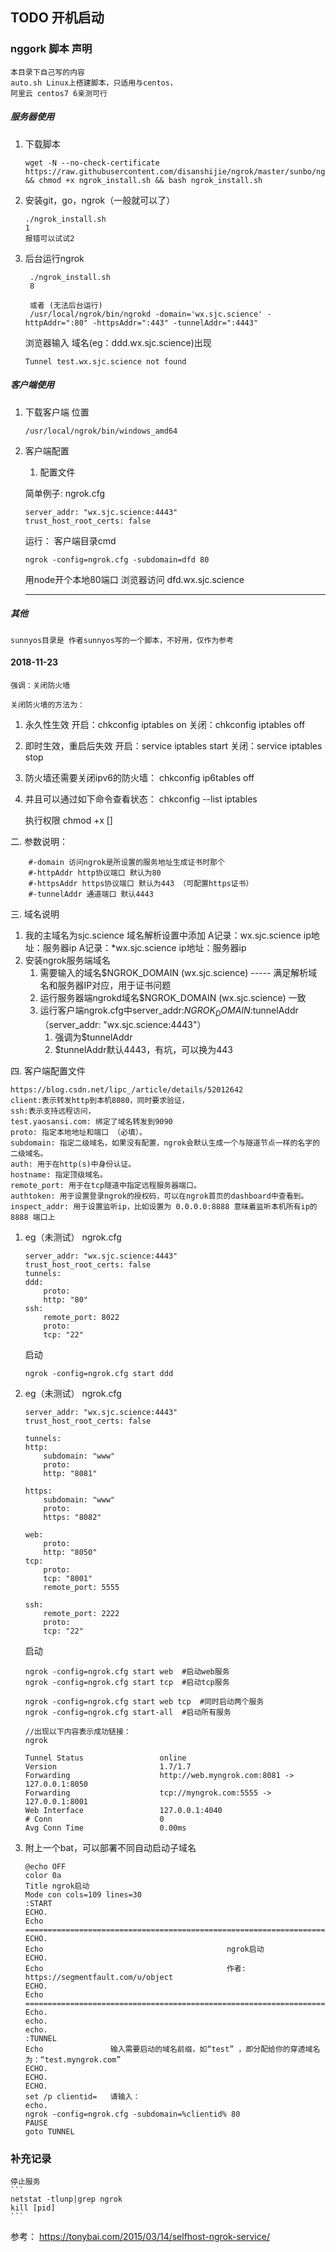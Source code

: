 
## TODO 开机启动


### nggork 脚本 声明
    本目录下自己写的内容
    auto.sh Linux上搭建脚本，只适用与centos，
    阿里云 centos7 6亲测可行

##### 服务器使用

1. 下载脚本

    ```
    wget -N --no-check-certificate https://raw.githubusercontent.com/disanshijie/ngrok/master/sunbo/ngrok_install.sh && chmod +x ngrok_install.sh && bash ngrok_install.sh
    ```

2. 安装git，go，ngrok（一般就可以了）
    ```
    ./ngrok_install.sh
    1
    报错可以试试2
    ```
3. 后台运行ngrok

   ```
    ./ngrok_install.sh
    8

    或者 (无法后台运行)
    /usr/local/ngrok/bin/ngrokd -domain='wx.sjc.science' -httpAddr=":80" -httpsAddr=":443" -tunnelAddr=":4443"

   ```

    浏览器输入 域名(eg：ddd.wx.sjc.science)出现
    ```
    Tunnel test.wx.sjc.science not found
    ```

##### 客户端使用
1. 下载客户端
    位置
   ```
   /usr/local/ngrok/bin/windows_amd64
   
   ```
2. 客户端配置
    1. 配置文件
    
    简单例子: 
    ngrok.cfg
    ```
    server_addr: "wx.sjc.science:4443"
    trust_host_root_certs: false
    ```
    运行：
    客户端目录cmd
    ```
    ngrok -config=ngrok.cfg -subdomain=dfd 80
    ```
    用node开个本地80端口
    浏览器访问 dfd.wx.sjc.science

    --------------------------------------------------


##### 其他
    sunnyos目录是 作者sunnyos写的一个脚本，不好用，仅作为参考


#### 2018-11-23
    强调：关闭防火墙

    关闭防火墙的方法为：
1. 永久性生效
    开启：chkconfig iptables on
    关闭：chkconfig iptables off
2. 即时生效，重启后失效
    开启：service iptables start
    关闭：service iptables stop
3. 防火墙还需要关闭ipv6的防火墙：
    chkconfig ip6tables off
4. 并且可以通过如下命令查看状态：
    chkconfig --list iptables

    执行权限
    chmod +x []

二. 参数说明：

```
    #-domain 访问ngrok是所设置的服务地址生成证书时那个
    #-httpAddr http协议端口 默认为80
    #-httpsAddr https协议端口 默认为443 （可配置https证书）
    #-tunnelAddr 通道端口 默认4443
```

三. 域名说明
1. 我的主域名为sjc.science
    域名解析设置中添加
        A记录：wx.sjc.science ip地址：服务器ip
        A记录：*wx.sjc.science ip地址：服务器ip
2. 安装ngrok服务端域名 
    1. 需要输入的域名$NGROK_DOMAIN (wx.sjc.science) ----- 满足解析域名和服务器IP对应，用于证书问题
    2. 运行服务器端ngrokd域名$NGROK_DOMAIN (wx.sjc.science) 一致
    3. 运行客户端ngrok.cfg中server_addr:$NGROK_DOMAIN:$tunnelAddr（server_addr: "wx.sjc.science:4443"）
        1. 强调为$tunnelAddr
        2. $tunnelAddr默认4443，有坑，可以换为443


四. 客户端配置文件

    https://blog.csdn.net/lipc_/article/details/52012642
    client:表示转发http到本机8080，同时要求验证，
    ssh:表示支持远程访问，
    test.yaosansi.com: 绑定了域名转发到9090
    proto: 指定本地地址和端口 （必填）。
    subdomain: 指定二级域名，如果没有配置，ngrok会默认生成一个与隧道节点一样的名字的二级域名。
    auth: 用于在http(s)中身份认证。
    hostname: 指定顶级域名。
    remote_port: 用于在tcp隧道中指定远程服务器端口。
    authtoken: 用于设置登录ngrok的授权码，可以在ngrok首页的dashboard中查看到。
    inspect_addr: 用于设置监听ip，比如设置为 0.0.0.0:8888 意味着监听本机所有ip的 8888 端口上

1. eg（未测试）
    ngrok.cfg
    ```
    server_addr: "wx.sjc.science:4443"
    trust_host_root_certs: false
    tunnels:
    ddd:
        proto:
        http: "80"
    ssh:
        remote_port: 8022
        proto:
        tcp: "22"

    ```
    启动
    ```
    ngrok -config=ngrok.cfg start ddd
    ```

2. eg（未测试）
    ngrok.cfg
    ```
    server_addr: "wx.sjc.science:4443"
    trust_host_root_certs: false

    tunnels:
    http:
        subdomain: "www"
        proto:
        http: "8081"
        
    https:
        subdomain: "www"
        proto:
        https: "8082"
        
    web:
        proto:
        http: "8050"
    tcp:
        proto:
        tcp: "8001"
        remote_port: 5555
    
    ssh:
        remote_port: 2222
        proto:
        tcp: "22"
    ```
    启动
    ```
    ngrok -config=ngrok.cfg start web  #启动web服务
    ngrok -config=ngrok.cfg start tcp  #启动tcp服务

    ngrok -config=ngrok.cfg start web tcp  #同时启动两个服务
    ngrok -config=ngrok.cfg start-all  #启动所有服务

    //出现以下内容表示成功链接：
    ngrok

    Tunnel Status                 online
    Version                       1.7/1.7
    Forwarding                    http://web.myngrok.com:8081 -> 127.0.0.1:8050
    Forwarding                    tcp://myngrok.com:5555 -> 127.0.0.1:8001
    Web Interface                 127.0.0.1:4040
    # Conn                        0
    Avg Conn Time                 0.00ms

    ```


3. 附上一个bat，可以部署不同自动启动子域名
    ```
    @echo OFF
    color 0a
    Title ngrok启动
    Mode con cols=109 lines=30
    :START
    ECHO.
    Echo                  ==========================================================================
    ECHO.
    Echo                                         ngrok启动
    ECHO.
    Echo                                         作者: https://segmentfault.com/u/object
    ECHO.
    Echo                  ==========================================================================
    Echo.
    echo.
    echo.
    :TUNNEL
    Echo               输入需要启动的域名前缀，如“test” ，即分配给你的穿透域名为：“test.myngrok.com”
    ECHO.
    ECHO.
    ECHO.
    set /p clientid=   请输入：
    echo.
    ngrok -config=ngrok.cfg -subdomain=%clientid% 80
    PAUSE
    goto TUNNEL

    ```

### 补充记录

    停止服务
    ```
    netstat -tlunp|grep ngrok
    kill [pid]
    ```


参考：
    https://tonybai.com/2015/03/14/selfhost-ngrok-service/